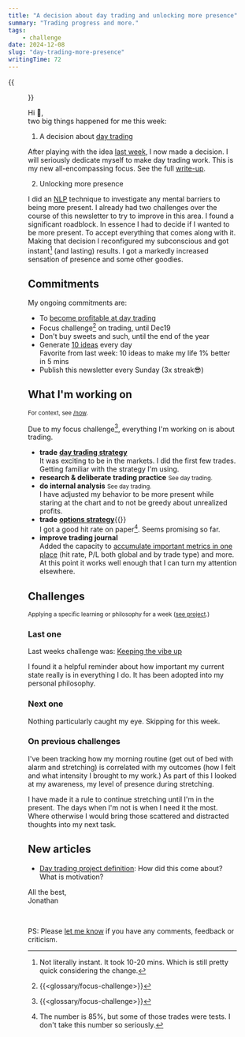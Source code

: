 ```yaml
---
title: "A decision about day trading and unlocking more presence"
summary: "Trading progress and more."
tags:
    - challenge
date: 2024-12-08
slug: "day-trading-more-presence"
writingTime: 72
---
```


{{<figure src="selfie.jpg" clearClass="true" class="w-9/12 sm:max-w-36 sm:w-auto sm:float-right sm:pl-3 my-0" alt="Me in the forest">}}

Hi :slightly_smiling_face:,<br>
two big things happened for me this week:

1. A decision about [day trading](project/day-trading)

After playing with the idea [last week](newsletter/11), I now made a decision.
I will seriously dedicate myself to make day trading work.
This is my new all-encompassing focus.
See the full [write-up](project/day-trading).

2. Unlocking more presence

I did an [NLP](misc/what-is-nlp) technique to investigate any mental
barriers to being more present.
I already had two challenges over the course of this newsletter to try to
improve in this area.
I found a significant roadblock.
In essence I had to decide if I wanted to be more present.
To accept everything that comes along with it.
Making that decision I reconfigured my subconscious and got instant[^instant] (and
lasting) results.
I got a markedly increased sensation of presence and some other goodies.

## Commitments

My ongoing commitments are:
- To [become profitable at day trading](project/day-trading)
- Focus challenge[^focus-challenge] on trading, until Dec19
- Don't buy sweets and such, until the end of the year
- Generate [10 ideas](newsletter/7#next-challenge) every day
  <br>Favorite from last week: 10 ideas to make my life 1% better in 5 mins
- Publish this newsletter every Sunday (3x streak:sunglasses:)

## What I'm working on
<small>For context, see [/now](now#projects).</small>

Due to my focus challenge[^focus-challenge], everything I'm working on is
about trading.

- **trade** [**day trading strategy**](project/day-trading)<br>
  It was exciting to be in the markets. I did the first few trades. Getting
familiar with the strategy I'm using.
- **research & deliberate trading practice**
  <small>See day trading.</small>
- **do internal analysis**
  <small>See day trading.</small><br>
  I have adjusted my behavior to be more present while staring at the chart
and to not be greedy about unrealized profits.
- **trade** [**options strategy**](/de/project/börsenstrategie/){{<de>}}<br>
  I got a good hit rate on paper[^hr]. Seems promising so far.
- **improve trading journal**<br>
  Added the capacity to [accumulate important metrics in one place](https://github.com/jneidel/dotfiles/commit/f04d7e8eaec7491c1083500d173dc547adbb79af)  (hit rate, P/L both global and by trade type) and more.
  At this point it works well enough that I can turn my attention elsewhere.

## Challenges
<small>Applying a specific learning or philosophy for a week ([see project](project/challenges).)</small>

### Last one

Last weeks challenge was: [Keeping the vibe up](newsletter/11#next-one)

I found it a helpful reminder about how important my current state really is
in everything I do.
It has been adopted into my personal philosophy.

### Next one

Nothing particularly caught my eye.
Skipping for this week.

### On previous challenges

I've been tracking how my morning routine (get out of bed with alarm and
stretching) is correlated with my outcomes (how I felt and what intensity I
brought to my work.)
As part of this I looked at my awareness, my level of presence during
stretching.

I have made it a rule to continue stretching until I'm in the present.
The days when I'm not is when I need it the most.
Where otherwise I would bring those scattered and distracted thoughts into
my next task.

## New articles

- [Day trading project definition](project/day-trading): How did this come
about? What is motivation?

All the best,<br>
Jonathan

<br>

PS: Please [let me know](mailto:newsletter-feedback@jneidel.com) if you have any comments, feedback or criticism.

[^focus-challenge]: {{<glossary/focus-challenge>}}
[^hr]: The number is 85%, but some of those trades were tests. I don't take
this number so seriously.
[^instant]: Not literally instant. It took 10-20 mins. Which is still pretty
quick considering the change.
